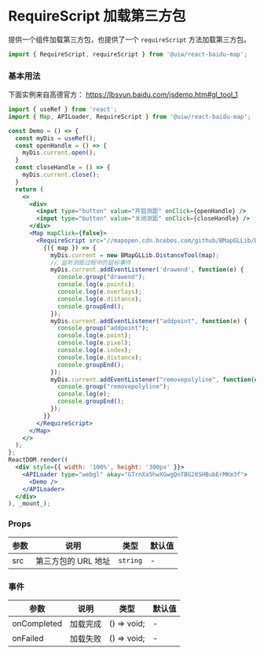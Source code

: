 RequireScript 加载第三方包
===

提供一个组件加载第三方包，也提供了一个 `requireScript` 方法加载第三方包。

```jsx
import { RequireScript, requireScript } from '@uiw/react-baidu-map';
```

### 基本用法

下面实例来自高德官方： https://lbsyun.baidu.com/jsdemo.htm#gl_tool_1

<!--DemoStart,bgWhite,codePen,codeSandbox-->
```jsx
import { useRef } from 'react';
import { Map, APILoader, RequireScript } from '@uiw/react-baidu-map';

const Demo = () => {
  const myDis = useRef();
  const openHandle = () => {
    myDis.current.open();
  }
  const closeHandle = () => {
    myDis.current.close();
  }
  return (
    <>
      <div>
        <input type="button" value="开启测距" onClick={openHandle} />
        <input type="button" value="关闭测距" onClick={closeHandle} />
      </div>
      <Map mapClick={false}>
        <RequireScript src="//mapopen.cdn.bcebos.com/github/BMapGLLib/DistanceTool/src/DistanceTool.min.js">
          {({ map }) => {
            myDis.current = new BMapGLLib.DistanceTool(map);
            // 监听测距过程中的鼠标事件
            myDis.current.addEventListener('drawend', function(e) {
              console.group("drawend");
              console.log(e.points);
              console.log(e.overlays);
              console.log(e.distance);
              console.groupEnd();
            });
            myDis.current.addEventListener("addpoint", function(e) {
              console.group("addpoint");
              console.log(e.point);
              console.log(e.pixel);
              console.log(e.index);
              console.log(e.distance);
              console.groupEnd();
            });
            myDis.current.addEventListener("removepolyline", function(e) {
              console.group("removepolyline");
              console.log(e);
              console.groupEnd();
            });
          }}
        </RequireScript>
      </Map>
    </>
  );
};
ReactDOM.render((
  <div style={{ width: '100%', height: '300px' }}>
    <APILoader type="webgl" akay="GTrnXa5hwXGwgQnTBG28SHBubErMKm3f">
      <Demo />
    </APILoader>
  </div>
), _mount_);
```
<!--End-->

### Props

| 参数 | 说明 | 类型 | 默认值 |
| ----- | ----- | ----- | ----- |
| src | 第三方包的 URL 地址 | `string` | - |

### 事件

| 参数 | 说明 | 类型 | 默认值 |
| ----- | ----- | ----- | ----- |
| onCompleted | 加载完成 | () => void; | - |
| onFailed | 加载失败 | () => void; | - |